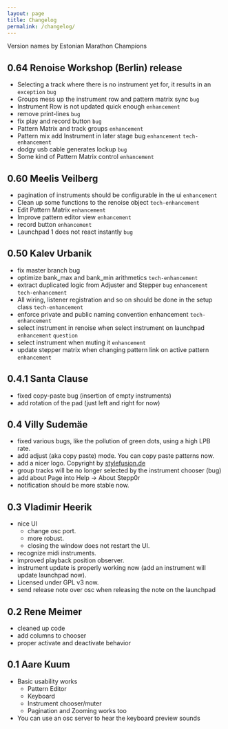 ```yaml
---
layout: page
title: Changelog
permalink: /changelog/
---
```


Version names by Estonian Marathon Champions


## 0.64 Renoise Workshop (Berlin) release

* Selecting a track where there is no instrument yet for, it results in an `exception` `bug`
* Groups mess up the instrument row and pattern matrix sync `bug`
* Instrument Row is not updated quick enough `enhancement`
* remove print-lines `bug`
* fix play and record button `bug`
* Pattern Matrix and track groups `enhancement`
* Pattern mix add Instrument in later stage bug `enhancement` `tech-enhancement`
* dodgy usb cable generates lockup `bug`
* Some kind of Pattern Matrix control `enhancement`


## 0.60 Meelis Veilberg

* pagination of instruments should be configurable in the ui `enhancement`
* Clean up some functions to the renoise object `tech-enhancement`
* Edit Pattern Matrix `enhancement`
* Improve pattern editor view `enhancement`
* record button `enhancement`
* Launchpad 1 does not react instantly `bug`

## 0.50 Kalev Urbanik

* fix master branch  bug
* optimize bank_max and bank_min arithmetics  `tech-enhancement`
* extract duplicated logic from Adjuster and Stepper  `bug` `enhancement` `tech-enhancement`
* All wiring, listener registration and so on should be done in the setup class  `tech-enhancement`
* enforce private and public naming convention  enhancement `tech-enhancement`
* select instrument in renoise when select instrument on launchpad  `enhancement` `question`
* select instrument when muting it  `enhancement`
* update stepper matrix when changing pattern link on active pattern  `enhancement`

## 0.4.1 Santa Clause

* fixed copy-paste bug (insertion of empty instruments)
* add rotation of the pad (just left and right for now)

## 0.4 Villy Sudemäe

* fixed various bugs, like the pollution of green dots, using a high LPB rate.
* add adjust (aka copy paste) mode. You can copy paste patterns now.
* add a nicer logo. Copyright by [stylefusion.de](http://www.stylefusion.de/)
* group tracks will be no longer selected by the instrument chooser (bug)
* add about Page into Help -> About Stepp0r 
* notification should be more stable now.


## 0.3 Vladimir Heerik

* nice UI
    * change osc port.
    * more robust.
    * closing the window does not restart the UI.
* recognize midi instruments.
* improved playback position observer.
* instrument update is properly working now (add an instrument will update launchpad now).
* Licensed under GPL v3 now.
* send release note over osc when releasing the note on the launchpad

## 0.2 Rene Meimer

* cleaned up code
* add columns to chooser
* proper activate and deactivate behavior

## 0.1 Aare Kuum

* Basic usability works
    * Pattern Editor
    * Keyboard
    * Instrument chooser/muter
    * Pagination and Zooming works too
* You can use an osc server to hear the keyboard preview sounds
    
